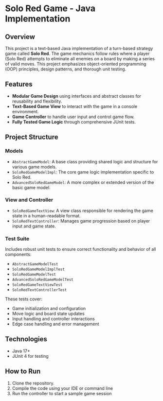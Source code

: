 # Solo Red Game - Java Implementation

## Overview

This project is a text-based Java implementation of a turn-based strategy game called **Solo Red**. The game mechanics follow rules where a player (Solo Red) attempts to eliminate all enemies on a board by making a series of valid moves. This project emphasizes object-oriented programming (OOP) principles, design patterns, and thorough unit testing.

## Features

- **Modular Game Design** using interfaces and abstract classes for reusability and flexibility.
- **Text-Based Game View** to interact with the game in a console environment.
- **Game Controller** to handle user input and control game flow.
- **Fully Tested Game Logic** through comprehensive JUnit tests.

## Project Structure

### Models

- `AbstractGameModel`: A base class providing shared logic and structure for various game models.
- `SoloRedGameModelImpl`: The core game logic implementation specific to Solo Red.
- `AdvancedSoloRedGameModel`: A more complex or extended version of the basic game model.

### View and Controller

- `SoloRedGameTextView`: A view class responsible for rendering the game state in a human-readable format.
- `SoloRedTextController`: Manages game progression based on player input and game state.

### Test Suite

Includes robust unit tests to ensure correct functionality and behavior of all components:
- `AbstractGameModelTest`
- `SoloRedGameModelImplTest`
- `SoloRedGameModelTest`
- `AdvancedSoloRedGameModelTest`
- `SoloRedGameTextViewTest`
- `SoloRedTextControllerTest`

These tests cover:
- Game initialization and configuration
- Move logic and board state updates
- Input handling and controller interactions
- Edge case handling and error management

## Technologies

- Java 17+
- JUnit 4 for testing

## How to Run

1. Clone the repository.
2. Compile the code using your IDE or command line
3. Run the controller to start a sample game session
